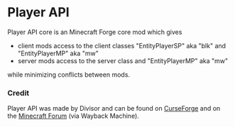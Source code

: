 # Player API

Player API core is an Minecraft Forge core mod which gives

* client mods access to the client classes "EntityPlayerSP" aka "blk" and "EntityPlayerMP" aka "mw"
* server mods access to the server class and "EntityPlayerMP" aka "mw"

while minimizing conflicts between mods.

### Credit

Player API was made by Divisor and can be found on [CurseForge](https://www.curseforge.com/minecraft/mc-mods/player-api) and on the [Minecraft Forum](https://web.archive.org/web/20170914045249/http://www.minecraftforum.net/forums/mapping-and-modding/minecraft-mods/1277996-player-api) (via Wayback Machine).
